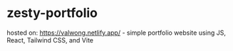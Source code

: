 # zesty-portfolio

hosted on: https://valwong.netlify.app/ - simple portfolio website using JS, React, Tailwind CSS, and Vite
